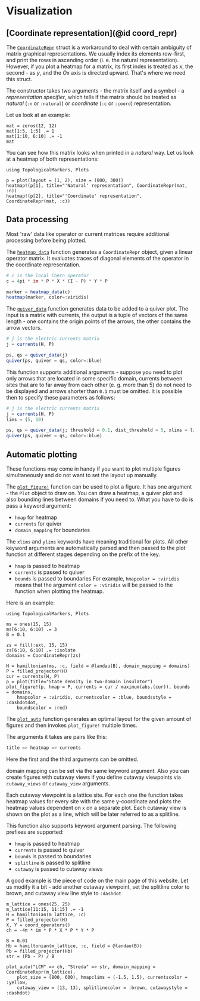 # Visualization

## [Coordinate representation](@id coord_repr)

The [`CoordinateRepr`](@ref) struct is a workaround to deal with certain ambiguity of matrix graphical representations. 
We usually index its elements row-first, and print the rows in ascending order (i. e. the natural representation). 
However, if you plot a heatmap for a matrix, its first index is treated as $x$, the second - as $y$, 
and the $Ox$ axis is directed upward. That's where we need this struct.

The constructor takes two arguments - the matrix itself and a symbol - a _representation specifier_, 
which tells if the matrix should be treated as _natural_ (`:n` or `:natural`) or _coordinate_ (`:c` or `:coord`) representation.

Let us look at an example:

```@example repr_comp
mat = zeros(12, 12)
mat[1:5, 1:5] .= 1
mat[1:10, 6:10] .= -1
mat
```

You can see how this matrix looks when printed in a _natural_ way. Let us look at a heatmap of both representations:

```@example repr_comp
using TopologicalMarkers, Plots

p = plot(layout = (1, 2), size = (800, 300))
heatmap!(p[1], title="'Natural' representation", CoordinateRepr(mat, :n))
heatmap!(p[2], title="'Coordinate' representation", CoordinateRepr(mat, :c))
```

## Data processing

Most 'raw' data like operator or current matrices require additional processing before being plotted.

The [`heatmap_data`](@ref) function generates a `CoordinateRepr` object, given a linear operator matrix. It evaluates traces of diagonal elements of the operator in the coordinate representation.

```julia
# c is the local Chern operator
c = 4pi * im * P * X * (I - P) * Y * P

marker = heatmap_data(c)
heatmap(marker, color=:viridis)
```

The [`quiver_data`](@ref) function generates data to be added to a quiver plot. The input is a matrix with currents, the output is a tuple of vectors of the same length - one contains the origin points of the arrows, the other contains the arrow vectors.

```julia
# j is the electric currents matrix
j = currents(H, P)

ps, qs = quiver_data(j)
quiver(ps, quiver = qs, color=:blue)
```

This function supports additional arguments - suppose you need to plot only arrows that are located in some specific domain, 
currents between sites that are to far away from each other (e. g. more than 5) do not need to be displayed 
and arrows shorter than `0.1` must be omitted. It is possible then to specify these parameters as follows:

```julia
# j is the electric currents matrix
j = currents(H, P)
lims = (5, 10)

ps, qs = quiver_data(j; threshold = 0.1, dist_threshold = 5, xlims = lims, ylims = lims)
quiver(ps, quiver = qs, color=:blue)
```

## Automatic plotting

These functions may come in handy if you want to plot multiple figures simultaneously and do not want to set the layout up manually.

The [`plot_figure!`](@ref) function can be used to plot a figure. It has one argument - the `Plot` object to draw on. 
You can draw a heatmap, a quiver plot and also bounding lines between domains if you need to. What you have to do is pass a keyword argument:
- `hmap` for heatmap
- `currents` for quiver
- `domain_mapping` for boundaries

The `xlims` and `ylims` keywords have meaning traditional for plots. 
All other keyword arguments are automatically parsed and then passed to the plot function at different stages depending on the prefix of the key.
- `hmap` is passed to heatmap
- `currents` is passed to quiver
- `bounds` is passed to boundaries
For example, `hmapcolor = :viridis` means that the argument `color = :viridis` will be passed to the function when plotting the heatmap. 

Here is an example:

```@setup vis_test
using TopologicalMarkers, Plots
```

```@example vis_test
ms = ones(15, 15)
ms[6:10, 6:10] .= 3
B = 0.1

zs = fill(:ext, 15, 15)
zs[6:10, 6:10] .= :isolate
domains = CoordinateRepr(zs)

H = hamiltonian(ms, :c, field = @landau(B), domain_mapping = domains)
P = filled_projector(H)
cur = currents(H, P)
p = plot(title="State density in two-domain insulator")
plot_figure!(p, hmap = P, currents = cur / maximum(abs.(cur)), bounds = domains, 
    hmapcolor = :viridis, currentscolor = :blue, boundsstyle = :dashdotdot, 
    boundscolor = :red)
```

The [`plot_auto`](@ref) function generates an optimal layout for the given amount of figures and then invokes `plot_figure!` multiple times.

The arguments it takes are pairs like this:
```julia
title => heatmap => currents
```

Here the first and the third arguments can be omitted.

domain mapping can be set via the same keyword argument. Also you can create figures with cutaway views if you define cutaway viewpoints via `cutaway_views` or `cutaway_view` arguments.

Each cutaway viewpoint is a lattice site. For each one the function takes heatmap values for every site with the same y-coordinate and plots the heatmap values dependent on `x` on a separate plot. Each cutaway view is shown on the plot as a line, which will be later referred to as a splitline.

This function also supports keyword argument parsing. The following prefixes are supported:
- `hmap` is passed to heatmap
- `currents` is passed to quiver
- `bounds` is passed to boundaries
- `splitline` is passed to splitline
- `cutaway` is passed to cutaway views

A good example is the piece of code on the main page of this website. Let us modify it a bit - add another cutaway viewpoint, set the splitline color to brown, and cutaway view line style to `:dashdot`

```@example vis_test
m_lattice = ones(25, 25)
m_lattice[11:15, 11:15] .= -1
H = hamiltonian(m_lattice, :c)
P = filled_projector(H)
X, Y = coord_operators()
ch = -4π * im * P * X * P * Y * P

B = 0.01
Hb = hamiltonian(m_lattice, :c, field = @landau(B))
Pb = filled_projector(Hb)
str = (Pb - P) / B

plot_auto("LCM" => ch, "Streda" => str, domain_mapping = CoordinateRepr(m_lattice), 
    plot_size = (800, 600), hmapclims = (-1.5, 1.5), currentscolor = :yellow, 
    cutaway_view = (13, 13), splitlinecolor = :brown, cutawaystyle = :dashdot)
```
